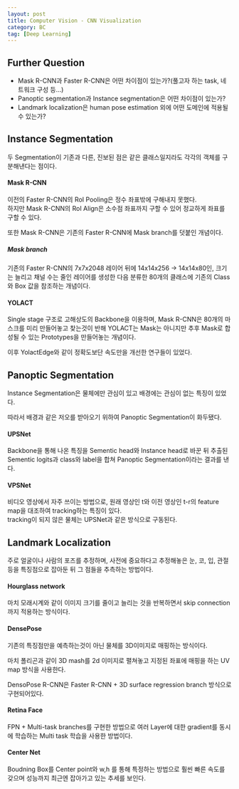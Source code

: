 ```yaml
---
layout: post
title: Computer Vision - CNN Visualization
category: BC
tag: [Deep Learning]
---
```


## Further Question  

- Mask R-CNN과 Faster R-CNN은 어떤 차이점이 있는가?(풀고자 하는 task, 네트워크 구성 등...)  
- Panoptic segmentation과 Instance segmentation은 어떤 차이점이 있는가?
- Landmark localization은 human pose estimation 외에 어떤 도메인에 적용될 수 있는가?

## Instance Segmentation

두 Segmentation이 기존과 다른, 진보된 점은 같은 클래스일지라도 각각의 객체를 구분해낸다는 점이다.  

#### Mask R-CNN  

이전의 Faster R-CNN의 RoI Pooling은 정수 좌표밖에 구해내지 못했다.  
하지만 Mask R-CNN의 RoI Align은 소수점 좌표까지 구할 수 있어 정교하게 좌표를 구할 수 있다.  

또한 Mask R-CNN은 기존의 Faster R-CNN에 Mask branch를 덧붙인 개념이다.  

##### Mask branch  

기존의 Faster R-CNN의 7x7x2048 레이어 뒤에 14x14x256 -> 14x14x80인, 크기는 늘리고 채널 수는 줄인 레이어를 생성한 다음 분류한 80개의 클래스에 기존의 Class와 Box 값을 참조하는 개념이다.  


#### YOLACT  

Single stage 구조로 고해상도의 Backbone을 이용하며, Mask R-CNN은 80개의 마스크를 미리 만들어놓고 찾는것이 반해 YOLACT는 Mask는 아니지만 추후 Mask로 합성될 수 있는 Prototypes을 만들어놓는 개념이다.  

이후 YolactEdge와 같이 정확도보단 속도만을 개선한 연구들이 있었다.  


## Panoptic Segmentation  

Instance Segmentation은 물체에만 관심이 있고 배경에는 관심이 없는 특징이 있었다.  

따라서 배경과 같은 저오를 받아오기 위하여 Panoptic Segmentation이 화두됐다.  

#### UPSNet  

Backbone을 통해 나온 특징을 Sementic head와 Instance head로 바꾼 뒤 추출된 Sementic logits과 class와 label을 합쳐 Panoptic Segmentation이라는 결과를 낸다.  

#### VPSNet  

비디오 영상에서 자주 쓰이는 방법으로, 원래 영상인 t와 이전 영상인 t-r의 feature map을 대조하여 tracking하는 특징이 있다.  
tracking이 되지 않은 물체는 UPSNet과 같은 방식으로 구동된다.  


## Landmark Localization  

주로 얼굴이나 사람의 포즈를 추정하며, 사전에 중요하다고 추정해놓은 눈, 코, 입, 관절 등을 특징점으로 잡아둔 뒤 그 점들을 추측하는 방법이다.  

#### Hourglass network  

마치 모래시계와 같이 이미지 크기를 줄이고 늘리는 것을 반복하면서 skip connection까지 적용하는 방식이다.  

#### DensePose  

기존의 특징점만을 예측하는것이 아닌 물체를 3D이미지로 매핑하는 방식이다.  

마치 폴리곤과 같이 3D mash를 2d 이미지로 펼쳐놓고 지정된 좌표에 매핑을 하는 UV map 방식을 사용한다.  

DensoPose R-CNN은 Faster R-CNN + 3D surface regression branch 방식으로 구현되어있다.  

#### Retina Face  

FPN + Multi-task branches를 구현한 방법으로 여러 Layer에 대한 gradient를 동시에 학습하는 Multi task 학습을 사용한 방법이다.  

#### Center Net  

Boudning Box를 Center point와 w,h 를 통해 특정하는 방법으로 훨씬 빠른 속도를 갖으며 성능까지 최근엔 잡아가고 있는 추세를 보인다.    